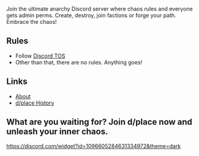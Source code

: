 Join the ultimate anarchy Discord server where chaos rules and everyone gets admin perms. Create, destroy, join factions or forge your path. Embrace the chaos!

## Rules

- Follow [Discord TOS](https://discord.com/terms)
- Other than that, there are no rules. Anything goes!

## Links

- [About](https://dplace-world.github.io/about)
- [d/place History](https://dplace-world.github.io/history)

## What are you waiting for? Join d/place now and unleash your inner chaos.

https://discord.com/widget?id=1096605284631334972&theme=dark

